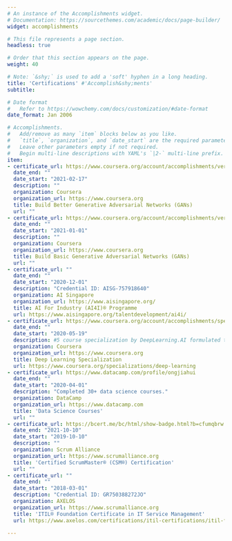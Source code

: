 ```yaml
---
# An instance of the Accomplishments widget.
# Documentation: https://sourcethemes.com/academic/docs/page-builder/
widget: accomplishments

# This file represents a page section.
headless: true

# Order that this section appears on the page.
weight: 40

# Note: `&shy;` is used to add a 'soft' hyphen in a long heading.
title: 'Certifications' #'Accomplish&shy;ments'
subtitle:

# Date format
#   Refer to https://wowchemy.com/docs/customization/#date-format
date_format: Jan 2006

# Accomplishments.
#   Add/remove as many `item` blocks below as you like.
#   `title`, `organization`, and `date_start` are the required parameters.
#   Leave other parameters empty if not required.
#   Begin multi-line descriptions with YAML's `|2-` multi-line prefix.
item:
- certificate_url: https://www.coursera.org/account/accomplishments/verify/CSLXGT6XFV3H
  date_end: ""
  date_start: "2021-02-17"
  description: ""
  organization: Coursera
  organization_url: https://www.coursera.org
  title: Build Better Generative Adversarial Networks (GANs)
  url: ""
- certificate_url: https://www.coursera.org/account/accomplishments/verify/LN4ZBSWE7QJS
  date_end: ""
  date_start: "2021-01-01"
  description: ""
  organization: Coursera
  organization_url: https://www.coursera.org
  title: Build Basic Generative Adversarial Networks (GANs)
  url: ""
- certificate_url: ""
  date_end: ""
  date_start: "2020-12-01"
  description: "Credential ID: AISG-757918640"
  organization: AI Singapore
  organization_url: https://www.aisingapore.org/
  title: AI For Industry (AI4I)® Programme
  url: https://www.aisingapore.org/talentdevelopment/ai4i/
- certificate_url: https://www.coursera.org/account/accomplishments/specialization/JC8TXNYEPYRF
  date_end: ""
  date_start: "2020-05-19"
  description: #5 course specialization by DeepLearning.AI formulated to .
  organization: Coursera
  organization_url: https://www.coursera.org
  title: Deep Learning Specialization
  url: https://www.coursera.org/specializations/deep-learning
- certificate_url: https://www.datacamp.com/profile/ongjiahui
  date_end: ""
  date_start: "2020-04-01"
  description: "Completed 30+ data science courses."
  organization: DataCamp
  organization_url: https://www.datacamp.com
  title: 'Data Science Courses'
  url: ""
- certificate_url: https://bcert.me/bc/html/show-badge.html?b=cfumqbrw
  date_end: "2021-10-10"
  date_start: "2019-10-10"
  description: ""
  organization: Scrum Alliance
  organization_url: https://www.scrumalliance.org
  title: 'Certified ScrumMaster® (CSM®) Certification'
  url: ""
- certificate_url: ""
  date_end: ""
  date_start: "2018-03-01"
  description: "Credential ID: GR750388272JO"
  organization: AXELOS
  organization_url: https://www.scrumalliance.org
  title: 'ITIL® Foundation Certificate in IT Service Management'
  url: https://www.axelos.com/certifications/itil-certifications/itil-foundation

---
```

